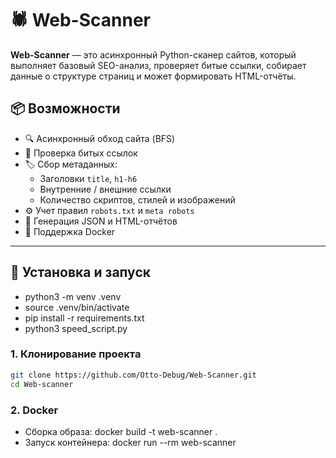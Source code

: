 # 🕷 Web-Scanner

**Web-Scanner** — это асинхронный Python-сканер сайтов, который выполняет базовый SEO-анализ, проверяет битые ссылки, собирает данные о структуре страниц и может формировать HTML-отчёты.

## 📦 Возможности

- 🔍 Асинхронный обход сайта (BFS)
- 🔗 Проверка битых ссылок
- 🏷 Сбор метаданных:
  - Заголовки `title`, `h1-h6`
  - Внутренние / внешние ссылки
  - Количество скриптов, стилей и изображений
- ⚙️ Учет правил `robots.txt` и `meta robots`
- 🧾 Генерация JSON и HTML-отчётов
- 🐳 Поддержка Docker

---

## 🚀 Установка и запуск
- python3 -m venv .venv
- source .venv/bin/activate
- pip install -r requirements.txt
- python3 speed_script.py

### 1. Клонирование проекта

```bash
git clone https://github.com/Otto-Debug/Web-Scanner.git
cd Web-scanner
```

### 2. Docker
- Сборка образа: docker build -t web-scanner .
- Запуск контейнера: docker run --rm web-scanner